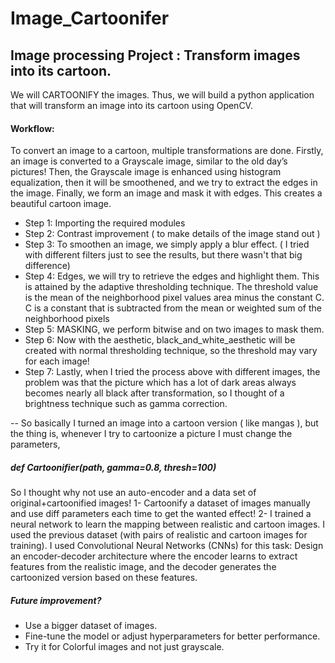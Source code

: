 # Image_Cartoonifer

## Image processing Project : Transform images into its cartoon.
We will CARTOONIFY the images. Thus, we will build a python application that will
transform an image into its cartoon using OpenCV.
#### Workflow:
To convert an image to a cartoon, multiple transformations are done. Firstly, an image
is converted to a Grayscale image, similar to the old day’s pictures! Then, the
Grayscale image is enhanced using histogram equalization, then it will be
smoothened, and we try to extract the edges in the image. Finally, we form an image
and mask it with edges. This creates a beautiful cartoon image.
- Step 1: Importing the required modules
- Step 2: Contrast improvement ( to make details of the image stand out )
- Step 3: To smoothen an image, we simply apply a blur effect. ( I tried with different
filters just to see the results, but there wasn't that big difference)
- Step 4: Edges, we will try to retrieve the edges and highlight them. This is attained by
the adaptive thresholding technique. The threshold value is the mean of the
neighborhood pixel values area minus the constant C. C is a constant that is
subtracted from the mean or weighted sum of the neighborhood pixels
- Step 5: MASKING, we perform bitwise and on two images to mask them.
- Step 6: Now with the aesthetic, black_and_white_aesthetic will be created with
normal thresholding technique, so the threshold may vary for each image!
- Step 7: Lastly, when I tried the process above with different images, the problem was
that the picture which has a lot of dark areas always becomes nearly all black after
transformation, so I thought of a brightness technique such as gamma correction.

-- So basically I turned an image into a cartoon version ( like mangas ), but the thing is,
whenever I try to cartoonize a picture I must change the parameters,
##### def Cartoonifier(path, gamma=0.8, thresh=100)
So I thought why not use an auto-encoder and a data set of original+cartoonified images!
1- Cartoonify a dataset of images manually and use diff parameters each time to get
the wanted effect!
2- I trained a neural network to learn the mapping between realistic and cartoon
images. I used the previous dataset (with pairs of realistic and cartoon images for
training). I used Convolutional Neural Networks (CNNs) for this task:
Design an encoder-decoder architecture where the encoder learns to extract features
from the realistic image, and the decoder generates the cartoonized version based on
these features.
##### Future improvement?
- Use a bigger dataset of images.
- Fine-tune the model or adjust hyperparameters for better performance.
- Try it for Colorful images and not just grayscale.
